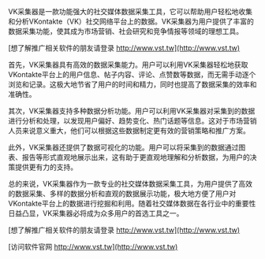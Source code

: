 VK采集器是一款功能强大的社交媒体数据采集工具，它可以帮助用户轻松地收集和分析VKontakte（VK）社交网络平台上的数据。VK采集器为用户提供了丰富的数据采集功能，使其成为市场营销、社会研究和竞争情报等领域的理想工具。

[想了解推广相关软件的朋友请登录 http://www.vst.tw](http://www.vst.tw)

首先，VK采集器具有高效的数据采集能力。用户可以利用VK采集器轻松地获取VKontakte平台上的用户信息、帖子内容、评论、点赞数等数据，而无需手动逐个浏览和记录。这极大地节省了用户的时间和精力，同时也提高了数据采集的效率和准确性。

其次，VK采集器支持多种数据分析功能。用户可以利用VK采集器对采集到的数据进行分析和处理，以发现用户偏好、趋势变化、热门话题等信息。这对于市场营销人员来说意义重大，他们可以根据这些数据制定更有效的营销策略和推广方案。

此外，VK采集器还提供了数据可视化的功能。用户可以将采集到的数据通过图表、报告等形式直观地展示出来，这有助于更直观地理解和分析数据，为用户的决策提供更有力的支持。

总的来说，VK采集器作为一款专业的社交媒体数据采集工具，为用户提供了高效的数据采集、多样的数据分析和直观的数据展示功能，极大地方便了用户对VKontakte平台上的数据进行挖掘和利用。随着社交媒体数据在各行业中的重要性日益凸显，VK采集器必将成为众多用户的首选工具之一。

[想了解推广相关软件的朋友请登录 http://www.vst.tw](http://www.vst.tw)


[访问软件官网 http://www.vst.tw](http://www.vst.tw)
